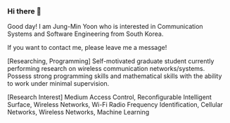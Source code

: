 ### Hi there 👋

Good day! I am Jung-Min Yoon who is interested in Communication Systems and Software Engineering from South Korea.

If you want to contact me, please leave me a message!

[Researching, Programming]
Self-motivated graduate student currently performing research on wireless communication networks/systems. 
Possess strong programming skills and mathematical skills with the ability to work under minimal supervision.

[Research Interest]
Medium Access Control, Reconfigurable Intelligent Surface, Wireless Networks, Wi-Fi
Radio Frequency Identification, Cellular Networks, Wireless Networks, Machine Learning


<!--
**jungmin-yoon1/jungmin-yoon1** is a ✨ _special_ ✨ repository because its `README.md` (this file) appears on your GitHub profile.

Here are some ideas to get you started:

- 🔭 I’m currently working on ...
- 🌱 I’m currently learning ...
- 👯 I’m looking to collaborate on ...
- 🤔 I’m looking for help with ...
- 💬 Ask me about ...
- 📫 How to reach me: ...
- 😄 Pronouns: ...
- ⚡ Fun fact: ...
-->
